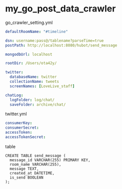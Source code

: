 # my_go_post_data_crawler

go_crawler_setting.yml
```yml
defaultRoomName: "#timeline"

dsn: username:pass@/tablename?parseTime=true
postPath: http://localhost:8080/hubot/send_message

mongodbUrl: localhost

rootDir: /Users/ota42y/

twitter:
  databaseName: twitter
  collectionName: tweets
  screenNames: [LoveLive_staff]

chatLog:
  logFolder: log/chat/
  saveFolder: archive/chat/
```

twitter.yml
```yml
consumerKey:
consumerSecret:
accessToken:
accessTokenSecret:
```

table
```
CREATE TABLE send_message (
  message_id VARCHAR(255) PRIMARY KEY,
  room_name VARCHAR(255),
  message TEXT,
  created_at DATETIME,
  is_send BOOLEAN
);
```
